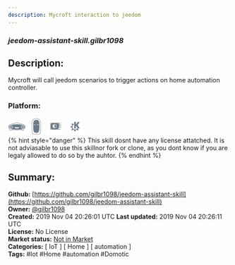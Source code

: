 ```yaml
---
description: Mycroft interaction to jeedom
---
```


### _jeedom-assistant-skill.gilbr1098_  
## Description:  
Mycroft will call jeedom scenarios to trigger actions on home automation controller.  
### Platform:  
 ![Mark I](../.gitbook/assets/mark-1-icon.png)  ![Mark II](../.gitbook/assets/mark-2-icon.png)  ![Picroft](../.gitbook/assets/picroft-icon.png)  ![plasmoid](../.gitbook/assets/kde.png)   
{% hint style="danger" %}
This skill dosnt have any license attatched. It is not adviasable to use this skillnor fork or clone, as you dont know if you are legaly allowed to do so by the auhtor.
{% endhint %}
  
## Summary:  
**Github:** [https://github.com/gilbr1098/jeedom-assistant-skill](https://github.com/gilbr1098/jeedom-assistant-skill)  
**Owner:** [@gilbr1098](https://github.com/gilbr1098)  
**Created:** 2019 Nov 04 20:26:01 UTC  **Last updated:** 2019 Nov 04 20:26:11 UTC  
**License:** No License  
**Market status:** [Not in Market](https://market.mycroft.ai/skill/)  
**Categories:** [ IoT ] [ Home ] [ automation ]   
**Tags:** \#Iot \#Home \#automation \#Domotic   
